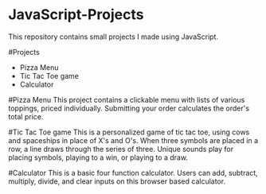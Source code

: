 # JavaScript-Projects

This repository contains small projects I made using JavaScript.

#Projects

- Pizza Menu
- Tic Tac Toe game
- Calculator

#Pizza Menu
This project contains a clickable menu with lists of various toppings, priced individually. Submitting your order calculates the order's total price.

#Tic Tac Toe game
This is a personalized game of tic tac toe, using cows and spaceships in place of X's and O's. When three symbols are placed in a row, a line draws through the series of three. Unique sounds play for placing symbols, playing to a win, or playing to a draw.

#Calculator
This is a basic four function calculator. Users can add, subtract, multiply, divide, and clear inputs on this browser based calculator.
